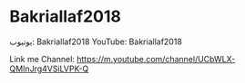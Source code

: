 # Bakriallaf2018
يوتيوب: Bakriallaf2018
YouTube: Bakriallaf2018

Link me Channel: https://m.youtube.com/channel/UCbWLX-QMInJrg4VSiLVPK-Q





